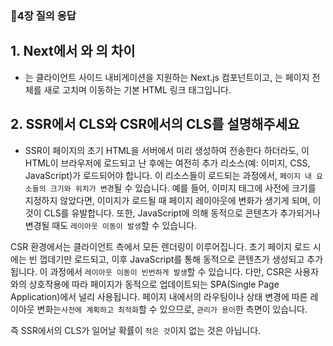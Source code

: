 ### 🤔4장 질의 응답

## 1. Next에서 <Link> 와 <a>의 차이

- <Link>는 클라이언트 사이드 내비게이션을 지원하는 Next.js 컴포넌트이고, <a>는 페이지 전체를 새로 고치며 이동하는 기본 HTML 링크 태그입니다.

## 2. SSR에서 CLS와 CSR에서의 CLS를 설명해주세요

- SSR이 페이지의 초기 HTML을 서버에서 미리 생성하여 전송한다 하더라도, 이 HTML이 브라우저에 로드되고 난 후에는 여전히 추가 리소스(예: 이미지, CSS, JavaScript)가 로드되어야 합니다.
  이 리소스들이 로드되는 과정에서, `페이지 내 요소들의 크기와 위치가 변경`될 수 있습니다.
  예를 들어, 이미지 태그에 사전에 크기를 지정하지 않았다면, 이미지가 로드될 때 페이지 레이아웃에 변화가 생기게 되며, 이것이 CLS를 유발합니다. 또한, JavaScript에 의해 동적으로 콘텐츠가 추가되거나 변경될 때도 `레이아웃 이동이 발생`할 수 있습니다.

CSR 환경에서는 클라이언트 측에서 모든 렌더링이 이루어집니다. 초기 페이지 로드 시에는 빈 껍데기만 로드되고, 이후 JavaScript를 통해 동적으로 콘텐츠가 생성되고 추가됩니다. 이 과정에서 `레이아웃 이동이 빈번하게 발생`할 수 있습니다.
다만, CSR은 사용자와의 상호작용에 따라 페이지가 동적으로 업데이트되는 SPA(Single Page Application)에서 널리 사용됩니다. 페이지 내에서의 라우팅이나 상태 변경에 따른 레이아웃 변화는`사전에 계획하고 최적화`할 수 있으므로, `관리가 용이`한 측면이 있습니다.

즉 SSR에서의 CLS가 일어날 확률이 `적은 것`이지 없는 것은 아닙니다.
